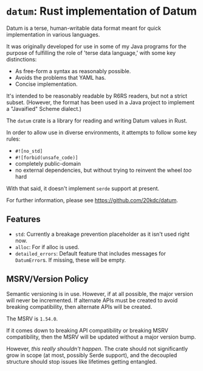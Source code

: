 # `datum`: Rust implementation of Datum

Datum is a terse, human-writable data format meant for quick implementation in various languages.

It was originally developed for use in some of my Java programs for the purpose of fulfilling the role of 'terse data language,' with some key distinctions:

* As free-form a syntax as reasonably possible.
* Avoids the problems that YAML has.
* Concise implementation.

It's intended to be reasonably readable by R6RS readers, but not a strict subset. (However, the format has been used in a Java project to implement a "Javaified" Scheme dialect.)

The `datum` crate is a library for reading and writing Datum values in Rust.

In order to allow use in diverse environments, it attempts to follow some key rules:

* `#![no_std]`
* `#![forbid(unsafe_code)]`
* completely public-domain
* no external dependencies, but without trying to reinvent the wheel _too_ hard

With that said, it doesn't implement `serde` support at present.

For further information, please see <https://github.com/20kdc/datum>.

## Features

* `std`: Currently a breakage prevention placeholder as it isn't used right now.
* `alloc`: For if alloc is used.
* `detailed_errors`: Default feature that includes messages for `DatumError`s. If missing, these will be empty.

## MSRV/Version Policy

Semantic versioning is in use. However, if at all possible, the major version will never be incremented. If alternate APIs must be created to avoid breaking compatibility, then alternate APIs will be created.

The MSRV is `1.54.0`.

If it comes down to breaking API compatibility or breaking MSRV compatibility, then the MSRV will be updated without a major version bump.

However, _this really shouldn't happen._ The crate should not significantly grow in scope (at most, possibly Serde support), and the decoupled structure should stop issues like lifetimes getting entangled.

